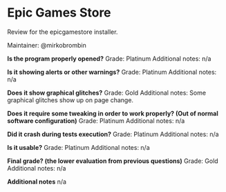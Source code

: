# Epic Games Store
Review for the epicgamestore installer.

Maintainer: @mirkobrombin

**Is the program properly opened?**
Grade: Platinum
Additional notes: n/a

**Is it showing alerts or other warnings?**
Grade: Platinum
Additional notes: n/a

**Does it show graphical glitches?**
Grade: Gold
Additional notes: Some graphical glitches show up on page change.

**Does it require some tweaking in order to work properly? (Out of normal software configuration)**
Grade: Platinum
Additional notes: n/a

**Did it crash during tests execution?**
Grade: Platinum
Additional notes: n/a

**Is it usable?**
Grade: Platinum
Additional notes: n/a

**Final grade? (the lower evaluation from previous questions)**
Grade: Gold
Additional notes: n/a

**Additional notes**
n/a
